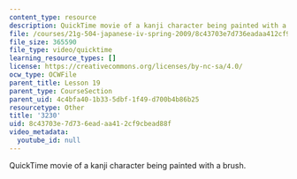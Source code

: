 ```yaml
---
content_type: resource
description: QuickTime movie of a kanji character being painted with a brush.
file: /courses/21g-504-japanese-iv-spring-2009/8c43703e7d736eadaa412cf9cbead88f_3230.mov
file_size: 365590
file_type: video/quicktime
learning_resource_types: []
license: https://creativecommons.org/licenses/by-nc-sa/4.0/
ocw_type: OCWFile
parent_title: Lesson 19
parent_type: CourseSection
parent_uid: 4c4bfa40-1b33-5dbf-1f49-d700b4b86b25
resourcetype: Other
title: '3230'
uid: 8c43703e-7d73-6ead-aa41-2cf9cbead88f
video_metadata:
  youtube_id: null
---
```

QuickTime movie of a kanji character being painted with a brush.